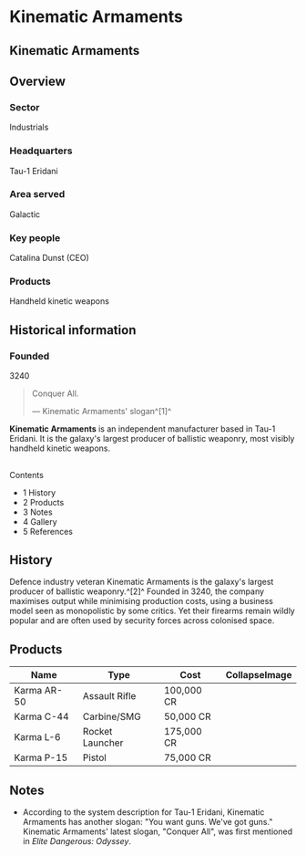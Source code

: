 # Kinematic Armaments
## Kinematic Armaments

		

## Overview

### Sector

Industrials

### Headquarters

Tau-1 Eridani

### Area served

Galactic

### Key people

Catalina Dunst (CEO)

### Products

Handheld kinetic weapons

## Historical information

### Founded

3240

> 
> 
> Conquer All.
> 
> 
> — Kinematic Armaments' slogan^[1]^
> 

**Kinematic Armaments** is an independent manufacturer based in Tau-1 Eridani. It is the galaxy's largest producer of ballistic weaponry, most visibly handheld kinetic weapons.

## 

Contents

- 1 History
- 2 Products
- 3 Notes
- 4 Gallery
- 5 References

## History

Defence industry veteran Kinematic Armaments is the galaxy's largest producer of ballistic weaponry.^[2]^ Founded in 3240, the company maximises output while minimising production costs, using a business model seen as monopolistic by some critics. Yet their firearms remain wildly popular and are often used by security forces across colonised space.

## Products

| Name | Type | Cost | CollapseImage |
| --- | --- | --- | --- |
| Karma AR-50 | Assault Rifle | 100,000 CR |  |
| Karma C-44 | Carbine/SMG | 50,000 CR |  |
| Karma L-6 | Rocket Launcher | 175,000 CR |  |
| Karma P-15 | Pistol | 75,000 CR |  |

## Notes

- According to the system description for Tau-1 Eridani, Kinematic Armaments has another slogan: "You want guns. We've got guns." Kinematic Armaments' latest slogan, "Conquer All", was first mentioned in *Elite Dangerous: Odyssey*.